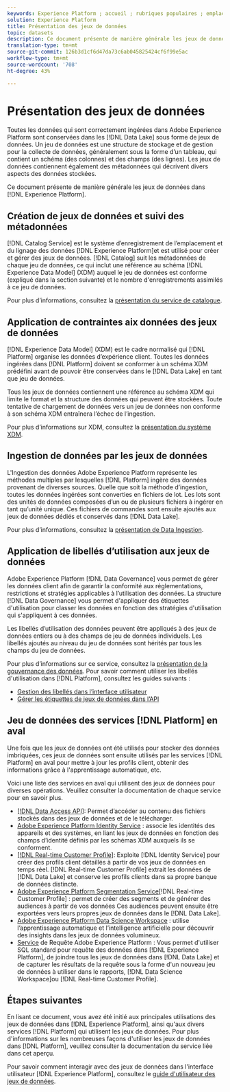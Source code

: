 ```yaml
---
keywords: Experience Platform ; accueil ; rubriques populaires ; emplacement des données ; emplacement des données ; Data Management ; data Management ; lignage ; lignée ; type de données ; types de données ; type de données ; type de données
solution: Experience Platform
title: Présentation des jeux de données
topic: datasets
description: Ce document présente de manière générale les jeux de données dans Experience Platform.
translation-type: tm+mt
source-git-commit: 126b3d1cf6d47da73c6ab045825424cf6f99e5ac
workflow-type: tm+mt
source-wordcount: '708'
ht-degree: 43%

---
```



# Présentation des jeux de données

Toutes les données qui sont correctement ingérées dans Adobe Experience Platform sont conservées dans les [!DNL Data Lake] sous forme de jeux de données. Un jeu de données est une structure de stockage et de gestion pour la collecte de données, généralement sous la forme d’un tableau, qui contient un schéma (des colonnes) et des champs (des lignes). Les jeux de données contiennent également des métadonnées qui décrivent divers aspects des données stockées.

Ce document présente de manière générale les jeux de données dans [!DNL Experience Platform].

## Création de jeux de données et suivi des métadonnées

[!DNL Catalog Service] est le système d’enregistrement de l’emplacement et du lignage des données  [!DNL Experience Platform]et est utilisé pour créer et gérer des jeux de données. [!DNL Catalog] suit les métadonnées de chaque jeu de données, ce qui inclut une référence au schéma  [!DNL Experience Data Model] (XDM) auquel le jeu de données est conforme (expliqué dans la section suivante) et le nombre d&#39;enregistrements assimilés à ce jeu de données.

Pour plus d’informations, consultez la [présentation du service de catalogue](../home.md).

## Application de contraintes aix données des jeux de données

[!DNL Experience Data Model] (XDM) est le cadre normalisé qui  [!DNL Platform] organise les données d’expérience client. Toutes les données ingérées dans [!DNL Platform] doivent se conformer à un schéma XDM prédéfini avant de pouvoir être conservées dans le [!DNL Data Lake] en tant que jeu de données.

Tous les jeux de données contiennent une référence au schéma XDM qui limite le format et la structure des données qui peuvent être stockées. Toute tentative de chargement de données vers un jeu de données non conforme à son schéma XDM entraînera l’échec de l’ingestion.

Pour plus d’informations sur XDM, consultez la [présentation du système XDM](../../xdm/home.md).

## Ingestion de données par les jeux de données

L&#39;Ingestion des données Adobe Experience Platform représente les méthodes multiples par lesquelles [!DNL Platform] ingère des données provenant de diverses sources. Quelle que soit la méthode d’ingestion, toutes les données ingérées sont converties en fichiers de lot. Les lots sont des unités de données composées d’un ou de plusieurs fichiers à ingérer en tant qu’unité unique. Ces fichiers de commandes sont ensuite ajoutés aux jeux de données dédiés et conservés dans [!DNL Data Lake].

Pour plus d’informations, consultez la [présentation de Data Ingestion](../../ingestion/home.md).

## Application de libellés d’utilisation aux jeux de données

Adobe Experience Platform [!DNL Data Governance] vous permet de gérer les données client afin de garantir la conformité aux réglementations, restrictions et stratégies applicables à l’utilisation des données. La structure [!DNL Data Governance] vous permet d&#39;appliquer des étiquettes d&#39;utilisation pour classer les données en fonction des stratégies d&#39;utilisation qui s&#39;appliquent à ces données.

Les libellés d’utilisation des données peuvent être appliqués à des jeux de données entiers ou à des champs de jeu de données individuels. Les libellés ajoutés au niveau du jeu de données sont hérités par tous les champs du jeu de données.

Pour plus d’informations sur ce service, consultez la [présentation de la gouvernance des données](../../data-governance/home.md). Pour savoir comment utiliser les libellés d&#39;utilisation dans [!DNL Platform], consultez les guides suivants :

* [Gestion des libellés dans l’interface utilisateur](../../data-governance/labels/user-guide.md)
* [Gérer les étiquettes de jeux de données dans l’API](../../data-governance/labels/dataset-api.md)

## Jeu de données des services [!DNL Platform] en aval

Une fois que les jeux de données ont été utilisés pour stocker des données imbriquées, ces jeux de données sont ensuite utilisés par les services [!DNL Platform] en aval pour mettre à jour les profils client, obtenir des informations grâce à l&#39;apprentissage automatique, etc.

Voici une liste des services en aval qui utilisent des jeux de données pour diverses opérations. Veuillez consulter la documentation de chaque service pour en savoir plus.

* [[!DNL Data Access API]](../../data-access/home.md): Permet d’accéder au contenu des fichiers stockés dans des jeux de données et de le télécharger.
* [Adobe Experience Platform Identity Service](../../identity-service/home.md) : associe les identités des appareils et des systèmes, en liant les jeux de données en fonction des champs d’identité définis par les schémas XDM auxquels ils se conforment.
* [[!DNL Real-time Customer Profile]](../../profile/home.md): Exploite  [!DNL Identity Service] pour créer des profils client détaillés à partir de vos jeux de données en temps réel. [!DNL Real-time Customer Profile] extrait les données de  [!DNL Data Lake] et conserve les profils clients dans sa propre banque de données distincte.
* [Adobe Experience Platform Segmentation Service](../../segmentation/home.md)[!DNL Real-time Customer Profile] : permet de créer des segments et de générer des audiences à partir de vos données Ces audiences peuvent ensuite être exportées vers leurs propres jeux de données dans le [!DNL Data Lake].
* [Adobe Experience Platform Data Science Workspace](../../data-science-workspace/home.md) : utilise l’apprentissage automatique et l’intelligence artificielle pour découvrir des insights dans les jeux de données volumineux.
* [Service](../../query-service/home.md) de Requête Adobe Experience Platform : Vous permet d&#39;utiliser SQL standard pour requête des données dans  [!DNL Experience Platform], de joindre tous les jeux de données dans  [!DNL Data Lake] et de capturer les résultats de la requête sous la forme d&#39;un nouveau jeu de données à utiliser dans le rapports,  [!DNL Data Science Workspace]ou  [!DNL Real-time Customer Profile].

## Étapes suivantes

En lisant ce document, vous avez été initié aux principales utilisations des jeux de données dans [!DNL Experience Platform], ainsi qu&#39;aux divers services [!DNL Platform] qui utilisent les jeux de données. Pour plus d&#39;informations sur les nombreuses façons d&#39;utiliser les jeux de données dans [!DNL Platform], veuillez consulter la documentation du service liée dans cet aperçu.

Pour savoir comment interagir avec des jeux de données dans l&#39;interface utilisateur [!DNL Experience Platform], consultez le [guide d&#39;utilisateur des jeux de données](user-guide.md).